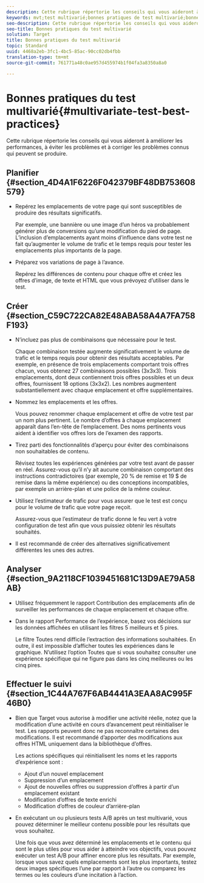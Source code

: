 ```yaml
---
description: Cette rubrique répertorie les conseils qui vous aideront à améliorer les performances, à éviter les problèmes et à corriger les problèmes connus qui peuvent se produire.
keywords: mvt;test multivarié;bonnes pratiques de test multivarié;bonnes pratiques mvt;combinaisons mvt;rapports mvt
seo-description: Cette rubrique répertorie les conseils qui vous aideront à améliorer les performances, à éviter les problèmes et à corriger les problèmes connus qui peuvent se produire.
seo-title: Bonnes pratiques du test multivarié
solution: Target
title: Bonnes pratiques du test multivarié
topic: Standard
uuid: 4468a2eb-3fc1-4bc5-85ac-90cc02db4fbb
translation-type: tm+mt
source-git-commit: 761771a48c0ae957d455974b1f04fa3a8350a8a0

---
```



# Bonnes pratiques du test multivarié{#multivariate-test-best-practices}

Cette rubrique répertorie les conseils qui vous aideront à améliorer les performances, à éviter les problèmes et à corriger les problèmes connus qui peuvent se produire.

## Planifier  {#section_4D4A1F6226F042379BF48DB753608579}

* Repérez les emplacements de votre page qui sont susceptibles de produire des résultats significatifs.

   Par exemple, une bannière ou une image d’un héros va probablement générer plus de conversions qu’une modification du pied de page. L’inclusion d’emplacements ayant moins d’influence dans votre test ne fait qu’augmenter le volume de trafic et le temps requis pour tester les emplacements plus importants de la page.
* Préparez vos variations de page à l’avance.

   Repérez les différences de contenu pour chaque offre et créez les offres d’image, de texte et HTML que vous prévoyez d’utiliser dans le test.

## Créer  {#section_C59C722CA82E48ABA58A4A7FA758F193}

* N’incluez pas plus de combinaisons que nécessaire pour le test.

   Chaque combinaison testée augmente significativement le volume de trafic et le temps requis pour obtenir des résultats acceptables. Par exemple, en présence de trois emplacements comportant trois offres chacun, vous obtenez 27 combinaisons possibles (3x3x3). Trois emplacements, dont deux contiennent trois offres possibles et un deux offres, fournissent 18 options (3x3x2). Les nombres augmentent substantiellement avec chaque emplacement et offre supplémentaires.
* Nommez les emplacements et les offres.

   Vous pouvez renommer chaque emplacement et offre de votre test par un nom plus pertinent. Le nombre d’offres à chaque emplacement apparaît dans l’en-tête de l’emplacement. Des noms pertinents vous aident à identifier vos offres lors de l’examen des rapports.
* Tirez parti des fonctionnalités d’aperçu pour éviter des combinaisons non souhaitables de contenu.

   Révisez toutes les expériences générées par votre test avant de passer en réel. Assurez-vous qu’il n’y ait aucune combinaison comportant des instructions contradictoires (par exemple, 20 % de remise et 19 $ de remise dans la même expérience) ou des conceptions incompatibles, par exemple un arrière-plan et une police de la même couleur.
* Utilisez l’estimateur de trafic pour vous assurer que le test est conçu pour le volume de trafic que votre page reçoit.

   Assurez-vous que l’estimateur de trafic donne le feu vert à votre configuration de test afin que vous puissiez obtenir les résultats souhaités.
* Il est recommandé de créer des alternatives significativement différentes les unes des autres.

## Analyser  {#section_9A2118CF1039451681C13D9AE79A58AB}

* Utilisez fréquemment le rapport Contribution des emplacements afin de surveiller les performances de chaque emplacement et chaque offre.
* Dans le rapport Performance de l’expérience, basez vos décisions sur les données affichées en utilisant les filtres 5 meilleurs et 5 pires.

   Le filtre Toutes rend difficile l’extraction des informations souhaitées. En outre, il est impossible d’afficher toutes les expériences dans le graphique. N’utilisez l’option Toutes que si vous souhaitez consulter une expérience spécifique qui ne figure pas dans les cinq meilleures ou les cinq pires.

## Effectuer le suivi  {#section_1C44A767F6AB4441A3EAA8AC995F46B0}

* Bien que Target vous autorise à modifier une activité réelle, notez que la modification d’une activité en cours d’avancement peut réinitialiser le test. Les rapports peuvent donc ne pas reconnaître certaines des modifications. Il est recommandé d’apporter des modifications aux offres HTML uniquement dans la bibliothèque d’offres.

   Les actions spécifiques qui réinitialisent les noms et les rapports d’expérience sont :

   * Ajout d’un nouvel emplacement
   * Suppression d’un emplacement
   * Ajout de nouvelles offres ou suppression d’offres à partir d’un emplacement existant
   * Modification d’offres de texte enrichi
   * Modification d’offres de couleur d’arrière-plan

* En exécutant un ou plusieurs tests A/B après un test multivarié, vous pouvez déterminer le meilleur contenu possible pour les résultats que vous souhaitez.

   Une fois que vous avez déterminé les emplacements et le contenu qui sont le plus utiles pour vous aider à atteindre vos objectifs, vous pouvez exécuter un test A/B pour affiner encore plus les résultats. Par exemple, lorsque vous savez quels emplacements sont les plus importants, testez deux images spécifiques l’une par rapport à l’autre ou comparez les termes ou les couleurs d’une incitation à l’action.

